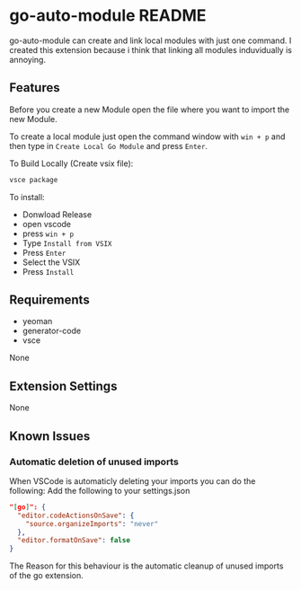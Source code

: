 # go-auto-module README

go-auto-module can create and link local modules with just one command.
I created this extension because i think that linking all modules induvidually is annoying. 

## Features

Before you create a new Module open the file where you want to import the new Module.

To create a local module just open the command window with 
```win + p``` and then type in ```Create Local Go Module```
and press ```Enter```.

To Build Locally (Create vsix file):
```bash
vsce package
```

To install:
- Donwload Release
- open vscode
- press ```win + p```
- Type ```Install from VSIX```
- Press ```Enter```
- Select the VSIX
- Press ```Install```

## Requirements
- yeoman
- generator-code
- vsce


None

## Extension Settings

None

## Known Issues

### Automatic deletion of unused imports

When VSCode is automaticly deleting your imports you can do the following:
Add the following to your settings.json

```json
"[go]": {
  "editor.codeActionsOnSave": {
    "source.organizeImports": "never"
  },
  "editor.formatOnSave": false
}
```

The Reason for this behaviour is the automatic cleanup of unused imports of the go extension.
